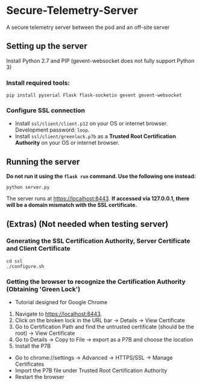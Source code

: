 # Secure-Telemetry-Server
A secure telemetry server between the pod and an off-site server

## Setting up the server
Install Python 2.7 and PIP (gevent-websocket does not fully support Python 3)

### Install required tools:
```
pip install pyserial Flask flask-socketio gevent gevent-websocket
```
### Configure SSL connection
- Install `ssl/client/client.p12` on your OS or internet browser. Development password: `loop`.
- Install `ssl/client/greenlock.p7b` as a **Trusted Root Certification Authority** on your OS or internet browser.

## Running the server
**Do not run it using the `flask run` command. Use the following one instead:**
```
python server.py
```
The server runs at <https://localhost:8443>.
**If accessed via 127.0.0.1, there will be a domain mismatch with the SSL certificate.**

## (Extras) (Not needed when testing server)
### Generating the SSL Certification Authority, Server Certificate and Client Certificate
```
cd ssl
./configure.sh
```
### Getting the browser to recognize the Certification Authority (Obtaining 'Green Lock')
- Tutorial designed for Google Chrome
<!-- -->
1. Navigate to <https://localhost:8443>.
2. Click on the broken lock in the URL bar -> Details -> View Certificate
3. Go to Certification Path and find the untrusted certificate (should be the root) -> View Certificate
4. Go to Details -> Copy to File -> export as a P7B and choose the location
5. Install the P7B
  * Go to chrome://settings -> Advanced -> HTTPS/SSL -> Manage Certificates
  * Import the P7B file under Trusted Root Certification Authority
  * Restart the browser
